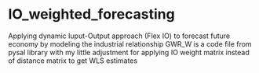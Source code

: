 # IO_weighted_forecasting
Applying dynamic Iuput-Output approach (Flex IO) to forecast future economy by modeling the industrial relationship 
GWR_W is a code file from pysal library with my little adjustment for applying IO weight matrix instead of distance matrix to get WLS estimates
